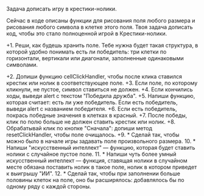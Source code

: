 Задача дописать игру в крестики-нолики.

Сейчас в коде описаны функции для рисования поля любого размера и рисования любого символа в клетке этого поля.
Твоя задача дописать код, чтобы это стало полноценной игрой в Крестики-нолики.

+1. Реши, как будешь хранить поле. Тебе нужна будет такая структура, в которой удобно понимать есть ли победитель: три клетки по горизонтали, вертикали или диагонали, заполненные одинаковыми символами.

+2. Допиши функцию cellClickHandler, чтобы после клика ставился крестик или нолик в соответствующее поле.
+3. Если поле, по которому кликнули, не пустое, символ ставиться не должен.
+4. Если кончились ходы, выведи alert с текстом "Победила дружба".
+5. Напиши функцию, которая считает: есть ли уже победитель. Если есть победитель, выведи alert с названием победителя.
+6. Если есть победитель, покрась победные значения в клетках в красный.
+7. После победы, клик по полю больше не должен ставить крестик или нолик.
+8. Обрабатывай клик по кнопке "Сначала": допиши метод resetClickHandler, чтобы поле очищалось.
+9. \* Сделай так, чтобы можно было в начале игры задавать поле произвольного размера.
10. \* Напиши "искусственный интеллект" — функцию, которая будет ставить нолики с случайное пустое поле.
11. \* Напиши чуть более умный искусственный интеллект — функция, ставящая нолики в случайном месте обязана поставить нолик в такое поле, нолик в котором приведет к выигрышу "ИИ".
12. \* Сделай так, чтобы при заполнении больше половины клеток на поле, оно бы расширялось: добавлялось бы по одному ряду с каждой стороны.
